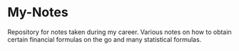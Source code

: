 # My-Notes
Repository for notes taken during my career. 
Various notes on how to obtain certain financial formulas on the go and many statistical formulas. 
